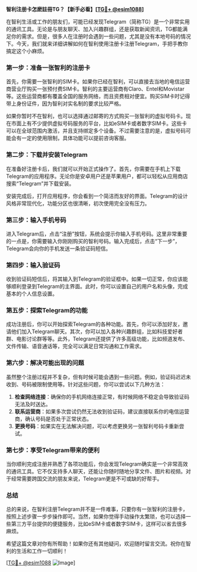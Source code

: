 **智利注册卡怎麽註冊TG？【新手必看】[[TG💪+ @esim1088](https://t.me/s/esim1088)]**

在智利生活或工作的朋友们，可能已经发现Telegram（简称TG）是一个非常实用的通讯工具。无论是与朋友聊天、加入兴趣群组，还是获取新闻资讯，TG都能满足你的需求。但是，很多人在注册时会遇到一些问题，尤其是没有本地号码的情况下。今天，我们就来详细讲解如何在智利使用注册卡注册Telegram，手把手教你搞定这个小麻烦。

### **第一步：准备一张智利的注册卡**

首先，你需要一张智利的SIM卡。如果你已经在智利，可以直接去当地的电信运营商营业厅购买一张预付费SIM卡。智利的主要运营商有Claro、Entel和Movistar等。这些运营商都有覆盖全国的服务网络，而且资费相对便宜。购买SIM卡时记得带上身份证件，因为智利对实名制的要求比较严格。

如果你暂时不在智利，也可以选择通过邮寄的方式购买一张智利的虚拟号码卡。现在市面上有不少提供虚拟号码服务的平台，比如eSIM卡或者数字SIM卡。这些卡可以在全球范围内激活，并且支持绑定多个设备。不过需要注意的是，虚拟号码可能会有一定的使用限制，具体功能可以提前咨询客服。

### **第二步：下载并安装Telegram**

在准备好注册卡后，我们就可以开始正式操作了。首先，你需要在手机上下载Telegram的应用程序。无论你是安卓用户还是苹果用户，都可以轻松从应用商店搜索“Telegram”并下载安装。

安装完成后，打开应用程序，你会看到一个简洁而友好的界面。Telegram的设计风格非常现代化，功能分区也很清晰，初次使用完全没有压力。

### **第三步：输入手机号码**

进入Telegram后，点击“注册”按钮，系统会提示你输入手机号码。这里非常重要的一点是，你需要输入你刚刚购买的智利号码。输入完成后，点击“下一步”，Telegram会向你的手机发送一条验证码短信。

### **第四步：输入验证码**

收到验证码短信后，将其输入到Telegram的验证框中。如果一切正常，你应该能够顺利登录到Telegram的主界面。此时，你可以设置自己的用户名和头像，完成基本的个人信息设置。

### **第五步：探索Telegram的功能**

成功注册后，你可以开始探索Telegram的各种功能。首先，你可以添加好友，邀请他们加入Telegram聊天。其次，你可以加入各种兴趣群组，比如科技爱好者群、电影讨论群等等。此外，Telegram还提供了许多高级功能，比如频道发布、文件传输、语音通话等，完全可以满足日常沟通和工作需求。

### **第六步：解决可能出现的问题**

虽然整个注册过程并不复杂，但有时候可能会遇到一些问题。例如，验证码迟迟未收到、号码被限制使用等。针对这些问题，你可以尝试以下几种方法：

1. **检查网络连接**：确保你的手机网络连接正常，有时候网络不稳定会导致验证码无法及时送达。
2. **联系运营商**：如果多次尝试仍然无法收到验证码，建议直接联系你的电信运营商，确认号码是否处于正常状态。
3. **更换号码**：如果实在无法解决问题，可以考虑更换另一张智利号码卡重新尝试。

### **第七步：享受Telegram带来的便利**

当你顺利完成注册并熟悉了各项功能后，你会发现Telegram确实是一个非常高效的通讯工具。它不仅支持多人聊天，还能让你随时随地分享文件、图片和视频。对于经常需要跨国交流的朋友来说，Telegram更是不可或缺的好帮手。

### **总结**

总的来说，在智利注册Telegram并不是一件难事，只要你有一张智利的注册卡，按照上述步骤一步步操作即可。当然，如果你觉得手动操作太繁琐，也可以选择一些第三方平台提供的便捷服务，比如eSIM卡或者数字SIM卡，这样可以省去很多麻烦。

希望这篇文章对你有所帮助！如果你还有其他疑问，欢迎随时留言交流。祝你在智利的生活和工作一切顺利！

[[TG💪+ @esim1088](https://t.me/s/esim1088) ![Image](https://i.postimg.cc/4NQfJmqS/Snipaste-2025-05-13-00-14-12.png)]